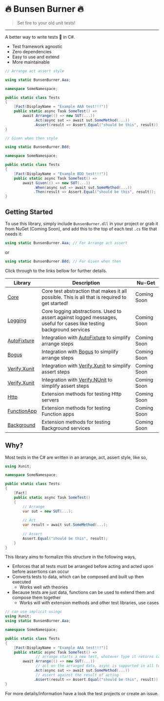 ﻿# :fire: Bunsen Burner :fire:

> Set fire to your old unit tests!
---

A better way to write tests :test_tube: in C#.

* Test framework agnostic
* Zero dependencies
* Easy to use and extend
* More maintainable

```c#
// Arrange act assert style

using static BunsenBurner.Aaa;

namespace SomeNamespace;

public static class Tests
{
    [Fact(DisplayName = "Example AAA test!!!")]
    public static async Task SomeTest() =>
        await Arrange(() => new SUT(...))
             .Act(async sut => await sut.SomeMethod(...))
             .Assert(result => Assert.Equal("should be this", result));
}

// Given when then style

using static BunsenBurner.Bdd;

namespace SomeNamespace;

public static class Tests
{
    [Fact(DisplayName = "Example BDD test!!!")]
    public static async Task SomeTest() =>
        await Given(() => new SUT(...))
             .When(async sut => await sut.SomeMethod(...))
             .Then(result => Assert.Equal("should be this", result));
}
```

## Getting Started

To use this library, simply include `BunsenBurner.dll` in your project or grab
it from NuGet (Coming Soon), and add this to the top of each test `.cs` file
that needs it:

```C#
using static BunsenBurner.Aaa; // For Arrange act assert
```

or

```C#
using static BunsenBurner.Bdd; // For Given when then
```

Click through to the links bellow for further details.

| Library                                               | Description                                                                                                          | Nu-Get      |
|-------------------------------------------------------|----------------------------------------------------------------------------------------------------------------------|-------------|
| [Core](./BunsenBurner/README.md)                      | Core test abstraction that makes it all possible. This is all that is required to get started!                       | Coming Soon |
| [Logging](./BunsenBurner.Logging/README.md)           | Core logging abstractions. Used to assert against logged messages, useful for cases like testing background services | Coming Soon |
| [AutoFixture](./BunsenBurner.AutoFixture/README.md)   | Integration with [AutoFixture](https://github.com/AutoFixture) to simplify arrange steps                             | Coming Soon |
| [Bogus](./BunsenBurner.Bogus/README.md)               | Integration with [Bogus](https://github.com/bchavez/Bogus) to simplify arrange steps                                 | Coming Soon |
| [Verify.Xunit](./BunsenBurner.Verify.Xunit/README.md) | Integration with [Verify.Xunit](https://github.com/VerifyTests/Verify) to simplify assert steps                      | Coming Soon |
| [Verify.Xunit](./BunsenBurner.Verify.NUnit/README.md) | Integration with [Verify.NUnit](https://github.com/VerifyTests/Verify) to simplify assert steps                      | Coming Soon |
| [Http](./BunsenBurner.Http/README.md)                 | Extension methods for testing Http servers                                                                           | Coming Soon |
| [FunctionApp](./BunsenBurner.FunctionApp/README.md)   | Extension methods for testing Function apps                                                                          | Coming Soon |
| [Background](./BunsenBurner.Background/README.md)     | Extension methods for testing Background services                                                                    | Coming Soon |

## Why?

Most tests in the C# are written in an arrange, act, assert style, like so,

```c#
using Xunit;

namespace SomeNamespace;

public static class Tests
{
    [Fact]
    public static async Task SomeTest()
    {
        // Arrange
        var sut = new SUT(...);
        
        // Act
        var result = await sut.SomeMethod(...);
        
        // Assert
        Assert.Equal("should be this", result);
    }
}
```

This library aims to formalize this structure in the following ways,

* Enforces that all tests must be arranged before acting and acted upon before
  assertions can occur
* Converts tests to data, which can be composed and built up then executed
    * Works well wth theories
* Because tests are just data, functions can be used to extend them and compose
  them together
    * Works will with extension methods and other test libraries, use cases

```c#
// can use implicit usings
using Xunit;
using static BunsenBurner.Aaa;

namespace SomeNamespace;

public static class Tests
{
    [Fact(DisplayName = "Example AAA test!!!")]
    public static async Task SomeTest() =>
              // arrange starts a new test, whatever type it returns can be used when acting 
        await Arrange(() => new SUT(...))
              // act on the arranged data, async is supported in all test steps
             .Act(async sut => await sut.SomeMethod(...))
              // assert against the result of acting
             .Assert(result => Assert.Equal("should be this", result));
}
```

For more details/information have a look the test projects or create an issue.
